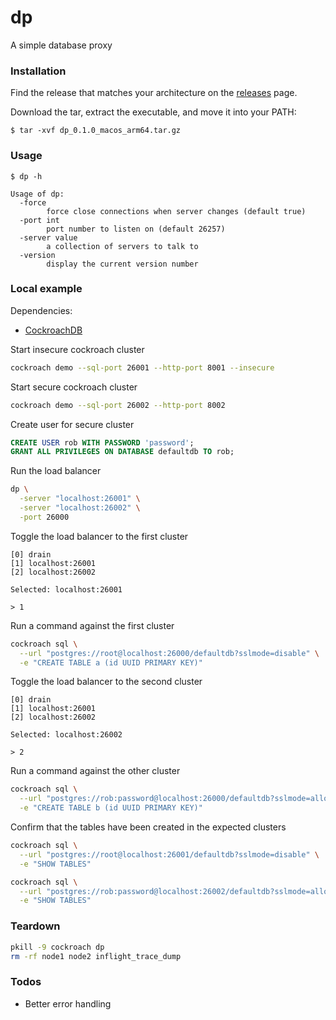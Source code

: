 # dp
A simple database proxy

### Installation

Find the release that matches your architecture on the [releases](https://github.com/codingconcepts/dp/releases) page.

Download the tar, extract the executable, and move it into your PATH:

```
$ tar -xvf dp_0.1.0_macos_arm64.tar.gz
```

### Usage

```
$ dp -h

Usage of dp:
  -force
        force close connections when server changes (default true)
  -port int
        port number to listen on (default 26257)
  -server value
        a collection of servers to talk to
  -version
        display the current version number
```

### Local example

Dependencies:

* [CockroachDB](https://www.cockroachlabs.com/docs/stable/cockroach-demo)

Start insecure cockroach cluster

``` sh
cockroach demo --sql-port 26001 --http-port 8001 --insecure
```

Start secure cockroach cluster

``` sh
cockroach demo --sql-port 26002 --http-port 8002
```

Create user for secure cluster

``` sql
CREATE USER rob WITH PASSWORD 'password';
GRANT ALL PRIVILEGES ON DATABASE defaultdb TO rob;
```

Run the load balancer

``` sh
dp \
  -server "localhost:26001" \
  -server "localhost:26002" \
  -port 26000
```

Toggle the load balancer to the first cluster

```
[0] drain
[1] localhost:26001
[2] localhost:26002

Selected: localhost:26001

> 1
```

Run a command against the first cluster

``` sh
cockroach sql \
  --url "postgres://root@localhost:26000/defaultdb?sslmode=disable" \
  -e "CREATE TABLE a (id UUID PRIMARY KEY)"
```

Toggle the load balancer to the second cluster

```
[0] drain
[1] localhost:26001
[2] localhost:26002

Selected: localhost:26002

> 2
```

Run a command against the other cluster

``` sh
cockroach sql \
  --url "postgres://rob:password@localhost:26000/defaultdb?sslmode=allow" \
  -e "CREATE TABLE b (id UUID PRIMARY KEY)"
```

Confirm that the tables have been created in the expected clusters

``` sh
cockroach sql \
  --url "postgres://root@localhost:26001/defaultdb?sslmode=disable" \
  -e "SHOW TABLES"

cockroach sql \
  --url "postgres://rob:password@localhost:26002/defaultdb?sslmode=allow" \
  -e "SHOW TABLES"
```

### Teardown

``` sh
pkill -9 cockroach dp
rm -rf node1 node2 inflight_trace_dump
```

### Todos

* Better error handling